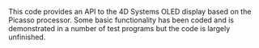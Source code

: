 This code provides an API to the 4D Systems
OLED display based on the Picasso processor.
Some basic functionality has been coded and
is demonstrated in a number of test programs
but the code is largely unfinished.
